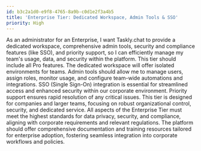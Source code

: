 ```yaml
---
id: b3c2a1d0-e9f8-4765-8a9b-c0d1e2f3a4b5
title: 'Enterprise Tier: Dedicated Workspace, Admin Tools & SSO'
priority: High
---
```

As an administrator for an Enterprise, I want Taskly.chat to provide a dedicated workspace, comprehensive admin tools, security and compliance features (like SSO), and priority support, so I can efficiently manage my team's usage, data, and security within the platform. This tier should include all Pro features. The dedicated workspace will offer isolated environments for teams. Admin tools should allow me to manage users, assign roles, monitor usage, and configure team-wide automations and integrations. SSO (Single Sign-On) integration is essential for streamlined access and enhanced security within our corporate environment. Priority support ensures rapid resolution of any critical issues. This tier is designed for companies and larger teams, focusing on robust organizational control, security, and dedicated service. All aspects of the Enterprise Tier must meet the highest standards for data privacy, security, and compliance, aligning with corporate requirements and relevant regulations. The platform should offer comprehensive documentation and training resources tailored for enterprise adoption, fostering seamless integration into corporate workflows and policies.